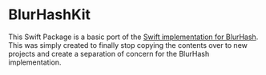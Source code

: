 # BlurHashKit

This Swift Package is a basic port of the [Swift implementation for BlurHash](https://github.com/woltapp/blurhash/tree/master/Swift/BlurHashKit). This was simply created to finally stop copying the contents over to new projects and create a separation of concern for the BlurHash implementation.
